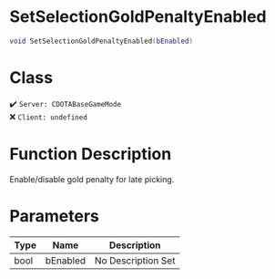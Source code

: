 # SetSelectionGoldPenaltyEnabled
```lua
void SetSelectionGoldPenaltyEnabled(bEnabled)
```
# Class
✔️ `Server: CDOTABaseGameMode`  
❌ `Client: undefined`  

# Function Description
Enable/disable gold penalty for late picking.
# Parameters
Type|Name|Description
--|--|--
bool|bEnabled|No Description Set
